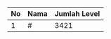 | No | Nama            | Jumlah Level |
|----|-----------------|--------------|
| 1  | #    |    3421        |
